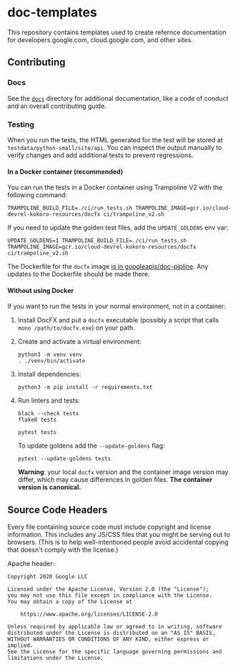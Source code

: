 # doc-templates

This repository contains templates used to create refernce documentation for developers.google.com,
cloud.google.com, and other sites.

## Contributing

### Docs

See the [`docs`](/docs) directory for additional documentation, like a code of
conduct and an overall contributing guide.

### Testing

When you run the tests, the HTML generated for the test will be stored at
`testdata/python-small/site/api`. You can inspect the output manually to verify
changes and add additional tests to prevent regressions.

#### In a Docker container (recommended)

You can run the tests in a Docker container using Trampoline V2 with the
following command:

```
TRAMPOLINE_BUILD_FILE=./ci/run_tests.sh TRAMPOLINE_IMAGE=gcr.io/cloud-devrel-kokoro-resources/docfx ci/trampoline_v2.sh
```

If you need to update the golden test files, add the `UPDATE_GOLDENS` env var:

```
UPDATE_GOLDENS=1 TRAMPOLINE_BUILD_FILE=./ci/run_tests.sh TRAMPOLINE_IMAGE=gcr.io/cloud-devrel-kokoro-resources/docfx ci/trampoline_v2.sh
```

The Dockerfile for the `docfx` image
[is in googleapis/doc-pipline](https://github.com/googleapis/doc-pipeline/blob/master/docfx/Dockerfile).
Any updates to the Dockerfile should be made there.

#### Without using Docker

If you want to run the tests in your normal environment, not in a container:

1. Install DocFX and put a `docfx` executable (possibly a script that calls
   `mono /path/to/docfx.exe`) on your path.
1. Create and activate a virtual environment:
   ```
   python3 -m venv venv
   . ./venv/bin/activate
   ```
1. Install dependencies:
   ```
   python3 -m pip install -r requirements.txt
   ```
1. Run linters and tests:
   ```
   black --check tests
   flake8 tests

   pytest tests
   ```

   To update goldens add the `--update-goldens` flag:
   ```
   pytest --update-goldens tests
   ```

   **Warning**: your local `docfx` version and the container image version may
   differ, which may cause differences in golden files. **The container version
   is canonical.**

## Source Code Headers

Every file containing source code must include copyright and license
information. This includes any JS/CSS files that you might be serving out to
browsers. (This is to help well-intentioned people avoid accidental copying that
doesn't comply with the license.)

Apache header:

    Copyright 2020 Google LLC

    Licensed under the Apache License, Version 2.0 (the "License");
    you may not use this file except in compliance with the License.
    You may obtain a copy of the License at

        https://www.apache.org/licenses/LICENSE-2.0

    Unless required by applicable law or agreed to in writing, software
    distributed under the License is distributed on an "AS IS" BASIS,
    WITHOUT WARRANTIES OR CONDITIONS OF ANY KIND, either express or implied.
    See the License for the specific language governing permissions and
    limitations under the License.
